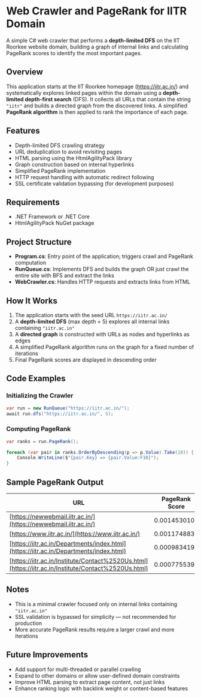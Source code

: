 
# Web Crawler and PageRank for IITR Domain

A simple C# web crawler that performs a **depth-limited DFS** on the IIT Roorkee website domain, building a graph of internal links and calculating PageRank scores to identify the most important pages.

## Overview

This application starts at the IIT Roorkee homepage (https://iitr.ac.in/) and systematically explores linked pages within the domain using a **depth-limited depth-first search** (DFS). It collects all URLs that contain the string `"iitr"` and builds a directed graph from the discovered links. A simplified **PageRank algorithm** is then applied to rank the importance of each page.

## Features

- Depth-limited DFS crawling strategy
- URL deduplication to avoid revisiting pages
- HTML parsing using the HtmlAgilityPack library
- Graph construction based on internal hyperlinks
- Simplified PageRank implementation
- HTTP request handling with automatic redirect following
- SSL certificate validation bypassing (for development purposes)

## Requirements

- .NET Framework or .NET Core
- HtmlAgilityPack NuGet package

## Project Structure

- **Program.cs**: Entry point of the application; triggers crawl and PageRank computation
- **RunQueue.cs**: Implements DFS and builds the graph OR just crawl the entire site with BFS and extract the links
- **WebCrawler.cs**: Handles HTTP requests and extracts links from HTML

## How It Works

1. The application starts with the seed URL `https://iitr.ac.in/`
2. A **depth-limited DFS** (max depth = 5) explores all internal links containing `"iitr.ac.in"`
3. A **directed graph** is constructed with URLs as nodes and hyperlinks as edges
4. A simplified PageRank algorithm runs on the graph for a fixed number of iterations
5. Final PageRank scores are displayed in descending order

## Code Examples

### Initializing the Crawler

```csharp
var run = new RunQueue("https://iitr.ac.in/");
await run.dfs("https://iitr.ac.in/", 5);
```

### Computing PageRank

```csharp
var ranks = run.PageRank();

foreach (var pair in ranks.OrderByDescending(p => p.Value).Take(10)) {
    Console.WriteLine($"{pair.Key} => {pair.Value:F10}");
}
```

## Sample PageRank Output

| URL                                                                                  | PageRank Score     |
|---------------------------------------------------------------------------------------|--------------------|
| [https://newwebmail.iitr.ac.in/](https://newwebmail.iitr.ac.in/)                     | 0.0014530104       |
| [https://www.iitr.ac.in/](https://www.iitr.ac.in/)                                   | 0.0011748830       |
| [https://iitr.ac.in/Departments/index.html](https://iitr.ac.in/Departments/index.html) | 0.0009834198       |
| [https://iitr.ac.in/Institute/Contact%2520Us.html](https://iitr.ac.in/Institute/Contact%2520Us.html) | 0.0007755391       |

## Notes

- This is a minimal crawler focused only on internal links containing `"iitr.ac.in"`
- SSL validation is bypassed for simplicity — not recommended for production
- More accurate PageRank results require a larger crawl and more iterations

## Future Improvements

- Add support for multi-threaded or parallel crawling
- Expand to other domains or allow user-defined domain constraints
- Improve HTML parsing to extract page content, not just links
- Enhance ranking logic with backlink weight or content-based features
